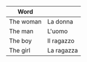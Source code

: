 | Word      |            |
| --------- | ---------- |
| The woman | La donna   |
| The man   | L'uomo     |
| The boy   | Il ragazzo |
| The girl  | La ragazza |


